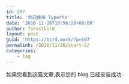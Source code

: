 ```yaml
---
id: 507
title: '欢迎使用 Typecho'
date: '2016-11-26T10:56:28+08:00'
author: forestbird
layout: post
guid: 'https://bird.work/?p=507'
permalink: /2016/11/26/start-2/
categories:
    - log
---
```


如果您看到这篇文章,表示您的 blog 已经安装成功.